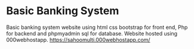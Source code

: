 # Basic Banking System
Basic banking system website using html css bootstrap for front end, Php for backend and phpmyadmin sql for database.
Website hosted using 000webhostapp.  https://sahoomulti.000webhostapp.com/
